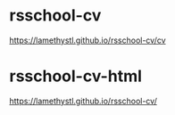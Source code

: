 # rsschool-cv
https://lamethystl.github.io/rsschool-cv/cv

# rsschool-cv-html
https://lamethystl.github.io/rsschool-cv/
